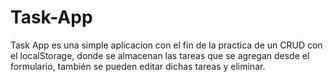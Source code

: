# Task-App
Task App es una simple aplicacion con el fin de la practica de un CRUD con el localStorage, donde se almacenan las tareas que se agregan desde el formulario,
también se pueden editar dichas tareas y eliminar.
